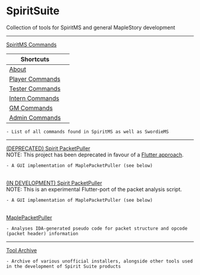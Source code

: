 # SpiritSuite
Collection of tools for SpiritMS and general MapleStory development

---

[SpiritMS Commands](https://github.com/KOOKIIEStudios/SpiritSuite/blob/main/SPIRITCOMMANDS.md)

Shortcuts |  |
---|---
[About]()| 
[Player Commands]()| 
[Tester Commands]()| 
[Intern Commands]()| 
[GM Commands]()| 
[Admin Commands]()| 

    - List of all commands found in SpiritMS as well as SwordieMS
---
[(DEPRECATED) Spirit PacketPuller](https://github.com/KOOKIIEStudios/Spirit-PacketPuller-OLD) \
NOTE: This project has been deprecated in favour of a [Flutter approach](https://github.com/KOOKIIEStudios/Spirit-PacketPuller).

    - A GUI implementation of MaplePacketPuller (see below)


\
[(IN DEVELOPMENT) Spirit PacketPuller](https://github.com/KOOKIIEStudios/Spirit-PacketPuller-OLD) \
NOTE: This is an experimental Flutter-port of the packet analysis script. 

    - A GUI implementation of MaplePacketPuller (see below)


\
[MaplePacketPuller](https://github.com/KOOKIIEStudios/MaplePacketPuller)

    - Analyses IDA-generated pseudo code for packet structure and opcode (packet header) information
---
[Tool Archive](https://github.com/KOOKIIEStudios/ToolArchive)

    - Archive of various unofficial installers, alongside other tools used in the development of Spirit Suite products
